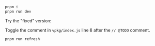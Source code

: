 
```sh
pnpm i
pnpm run dev
```

Try the "fixed" version:

Toggle the comment in `vpkg/index.js` line 8 after the `// @TODO` comment.

```sh
pnpm run refresh
```
